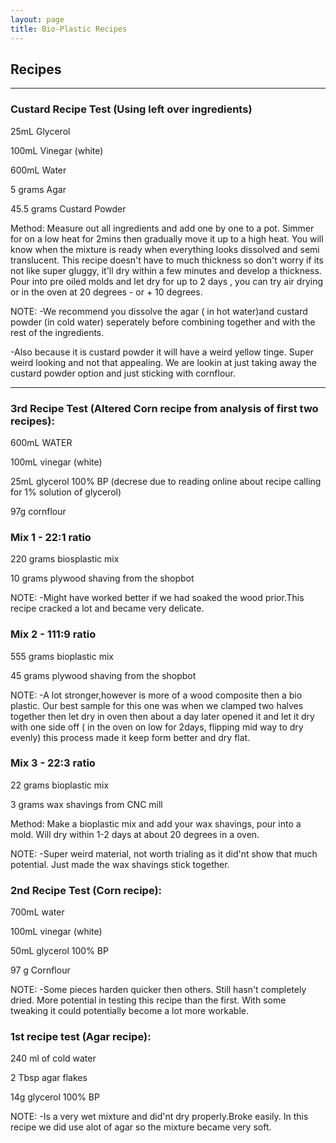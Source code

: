 ```yaml
---
layout: page
title: Bio-Plastic Recipes
---
```

## Recipes

***

### Custard Recipe Test (Using left over ingredients)

25mL Glycerol

100mL Vinegar (white)

600mL Water

5 grams Agar

45.5 grams Custard Powder

Method: Measure out all ingredients and add one by one to a pot. Simmer for on a low heat for 2mins then gradually move it up to a high heat. You will know when the mixture is ready when everything looks dissolved and semi translucent. This recipe doesn't have to much thickness so don't worry if its not like super gluggy, it'll dry within a few minutes and develop a thickness. Pour into pre oiled molds and let dry for up to 2 days , you can try air drying or in the oven at 20 degrees - or + 10 degrees.

NOTE: 
-We recommend you dissolve the agar ( in hot water)and custard powder (in cold water) seperately before combining together and with the rest of the ingredients.

-Also because it is custard powder it will have a weird yellow tinge. Super weird looking and not that appealing. We are lookin at just taking away the custard powder option and just sticking with cornflour.

***
### 3rd Recipe Test (Altered Corn recipe from analysis of first two recipes):

600mL WATER

100mL vinegar (white)

25mL glycerol 100% BP (decrese due to reading online about recipe calling for 1% solution of glycerol)

97g cornflour



### Mix 1 - 22:1 ratio

220 grams biosplastic mix

10 grams plywood shaving from the shopbot

NOTE:
-Might have worked better if we had soaked the wood prior.This recipe cracked a lot and became very delicate.

### Mix 2 - 111:9 ratio

555 grams bioplastic mix

45 grams plywood shaving from the shopbot

NOTE:
-A lot stronger,however is more of a wood composite then a bio plastic. Our best sample for this one was when we clamped two halves together then let dry in oven then about a day later opened it and let it dry with one side off ( in the oven on low for 2days, flipping mid way to dry evenly) this process made it keep form better and dry flat.

### Mix 3 - 22:3 ratio

22 grams bioplastic mix

3 grams wax shavings from CNC mill

Method: Make a bioplastic mix and add your wax shavings, pour into a mold. Will dry within 1-2 days at about 20 degrees in a oven.

NOTE:
-Super weird material, not worth trialing as it did'nt show that much potential. Just made the wax shavings stick together.

### 2nd Recipe Test (Corn recipe):

700mL water

100mL vinegar (white)

50mL glycerol 100% BP

97 g Cornflour

NOTE: 
-Some pieces harden quicker then others. Still hasn't completely dried. More potential in testing this recipe than the first. With some tweaking it could potentially become a lot more workable.

### 1st recipe test (Agar recipe):

240 ml of cold water

2 Tbsp agar flakes

14g glycerol 100% BP

NOTE: 
-Is a very wet mixture and did'nt dry properly.Broke easily. In this recipe we did use alot of agar so the mixture became very soft.


